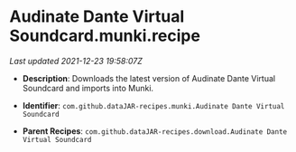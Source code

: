# Audinate Dante Virtual Soundcard.munki.recipe

_Last updated 2021-12-23 19:58:07Z_

- **Description**: Downloads the latest version of Audinate Dante Virtual Soundcard and imports into Munki.

- **Identifier**: `com.github.dataJAR-recipes.munki.Audinate Dante Virtual Soundcard`

- **Parent Recipes**: `com.github.dataJAR-recipes.download.Audinate Dante Virtual Soundcard`